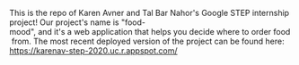 This is the repo of Karen Avner and Tal Bar Nahor's Google STEP internship project!
Our project's name is "food-mood", and it's a web application that helps you decide where to order food from.
The most recent deployed version of the project can be found here: https://karenav-step-2020.uc.r.appspot.com/
